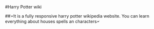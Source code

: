 #Harry Potter wiki

##🗲It is a fully responsive harry potter wikipedia website. You can learn everything about houses spells an characters🗲
